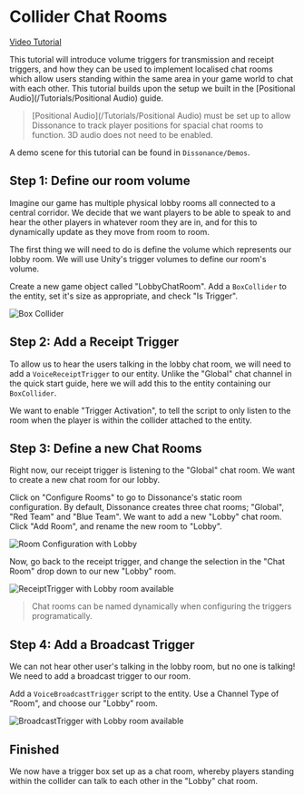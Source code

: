 # Collider Chat Rooms

[Video Tutorial](TODO)

This tutorial will introduce volume triggers for transmission and receipt triggers, and how they can be used to implement localised chat rooms which allow users standing within the same area in your game world to chat with each other. This tutorial builds upon the setup we built in the [Positional Audio](/Tutorials/Positional Audio) guide.

> [Positional Audio](/Tutorials/Positional Audio) must be set up to allow Dissonance to track player positions for spacial chat rooms to function. 3D audio does not need to be enabled.

A demo scene for this tutorial can be found in `Dissonance/Demos`.

## Step 1: Define our room volume

Imagine our game has multiple physical lobby rooms all connected to a central corridor. We decide that we want players to be able to speak to and hear the other players in whatever room they are in, and for this to dynamically update as they move from room to room.

The first thing we will need to do is define the volume which represents our lobby room. We will use Unity's trigger volumes to define our room's volume.

Create a new game object called "LobbyChatRoom". Add a `BoxCollider` to the entity, set it's size as appropriate, and check "Is Trigger".

![Box Collider](/images/BoxCollider.png)

## Step 2: Add a Receipt Trigger

To allow us to hear the users talking in the lobby chat room, we will need to add a `VoiceReceiptTrigger` to our entity. Unlike the "Global" chat channel in the quick start guide, here we will add this to the entity containing our `BoxCollider`.

We want to enable "Trigger Activation", to tell the script to only listen to the room when the player is within the collider attached to the entity.

## Step 3: Define a new Chat Rooms

Right now, our receipt trigger is listening to the "Global" chat room. We want to create a new chat room for our lobby.

Click on "Configure Rooms" to go to Dissonance's static room configuration. By default, Dissonance creates three chat rooms; "Global", "Red Team" and "Blue Team". We want to add a new "Lobby" chat room. Click "Add Room", and rename the new room to "Lobby".

![Room Configuration with Lobby](/images/RoomConfiguration_Lobby.png)

Now, go back to the receipt trigger, and change the selection in the "Chat Room" drop down to our new "Lobby" room.

![ReceiptTrigger with Lobby room available](/images/VoiceReceiptTrigger_LobbyRoom.png)

> Chat rooms can be named dynamically when configuring the triggers programatically.

## Step 4: Add a Broadcast Trigger

We can not hear other user's talking in the lobby room, but no one is talking! We need to add a broadcast trigger to our room.

Add a `VoiceBroadcastTrigger` script to the entity. Use a Channel Type of "Room", and choose our "Lobby" room.

![BroadcastTrigger with Lobby room available](/images/VoiceBroadcastTrigger_LobbyRoom.png)

## Finished

We now have a trigger box set up as a chat room, whereby players standing within the collider can talk to each other in the "Lobby" chat room.
